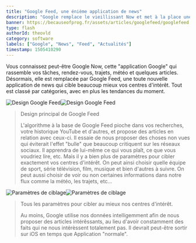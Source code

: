 ```yaml
---
title: "Google Feed, une énième application de news"
description: "Google remplace le vieillissant Now et met à la place une application de news très performante."
banner: https://becauseofprog.fr/assets/articles/googlefeed/googlefeed.png
type: flash
authorId: theovld
category: software
labels: ["Google", "News", "Feed", "Actualités"]
timestamp: 1505410290
---
```


Vous connaissez peut-être Google Now, cette "application Google" qui rassemble vos tâches, rendez-vous, trajets, météo et quelques articles. Désormais, elle est remplacée par Google Feed, une toute nouvelle application de news qui cible beaucoup mieux vos centres d'intérêt. Tout est classé par catégories, avec en plus les tendances du moment.

 ![Design Google Feed](https://becauseofprog.fr/assets/articles/googlefeed/googlefeed-1.png)![Design Google Feed](https://becauseofprog.fr/assets/articles/googlefeed/googlefeed-2.png)

 
>  Design principal de Google Feed
> 
>   L'algorithme à la base de Google Feed pioche dans vos recherches, votre historique YouTube et d'autres, et propose des articles en relation avec ceux-ci. Il essaie de nous proposer des choses non vues qui éviterait l'effet "bulle" que beaucoup critiquent sur les réseaux sociaux. Il apprendra de lui-même ce qui vous plaît, ce que vous voudriez lire, etc. Mais il y a bien plus de paramètres pour cibler exactement vos centres d'intérêt. On peut ainsi choisir quelle équipe de sport, série télévision, film, musique et bien d'autres à suivre. On peut aussi choisir de voir ou non certaines informations dans notre flux comme la météo, les trajets, etc...

 ![Paramètres de ciblage](https://becauseofprog.fr/assets/articles/googlefeed/googlefeed-3.png)![Paramètres de ciblage](https://becauseofprog.fr/assets/articles/googlefeed/googlefeed-4.png)

 
>  Tous les paramètres pour cibler au mieux nos centres d'intérêt.
> 
>   Au moins, Google utilise nos données intelligemment afin de nous proposer des articles intérêssants, au lieu d'avoir constamment des faits qui ne nous intérèssent totalement pas. Il devrait peut-être sortir sur iOS en temps que Application "normale".

 
